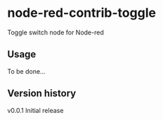 # node-red-contrib-toggle
Toggle switch node for Node-red
  
## Usage

To be done...

## Version history

v0.0.1 Initial release

